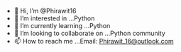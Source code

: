 - 👋 Hi, I’m @Phirawit16
- 👀 I’m interested in ...Python
- 🌱 I’m currently learning ...Python
- 💞️ I’m looking to collaborate on ...Python community
- 📫 How to reach me ...Email: Phirawit_16@outlook.com

<!---
Phirawit16/Phirawit16 is a ✨ special ✨ repository because its `README.md` (this file) appears on your GitHub profile.
You can click the Preview link to take a look at your changes.
--->
